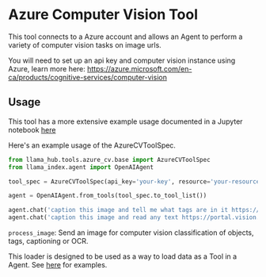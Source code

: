 # Azure Computer Vision Tool

This tool connects to a Azure account and allows an Agent to perform a variety of computer vision tasks on image urls.

You will need to set up an api key and computer vision instance using Azure, learn more here: https://azure.microsoft.com/en-ca/products/cognitive-services/computer-vision

## Usage

This tool has a more extensive example usage documented in a Jupyter notebook [here](https://github.com/emptycrown/llama-hub/tree/main/llama_hub/tools/notebooks/azure_vision.ipynb)

Here's an example usage of the AzureCVToolSpec.

```python
from llama_hub.tools.azure_cv.base import AzureCVToolSpec
from llama_index.agent import OpenAIAgent

tool_spec = AzureCVToolSpec(api_key='your-key', resource='your-resource')

agent = OpenAIAgent.from_tools(tool_spec.to_tool_list())

agent.chat('caption this image and tell me what tags are in it https://portal.vision.cognitive.azure.com/dist/assets/ImageCaptioningSample1-bbe41ac5.png')
agent.chat('caption this image and read any text https://portal.vision.cognitive.azure.com/dist/assets/OCR3-4782f088.jpg')
```

`process_image`: Send an image for computer vision classification of objects, tags, captioning or OCR.

This loader is designed to be used as a way to load data as a Tool in a Agent. See [here](https://github.com/emptycrown/llama-hub/tree/main) for examples.
